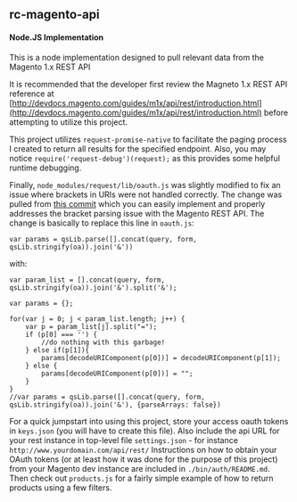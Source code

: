 ## rc-magento-api
#### Node.JS Implementation

This is a node implementation designed to pull relevant data from the Magento 1.x REST API

It is recommended that the developer first review the Magneto 1.x REST API reference at [http://devdocs.magento.com/guides/m1x/api/rest/introduction.html](http://devdocs.magento.com/guides/m1x/api/rest/introduction.html)
before attempting to utilize this project.

This project utilizes `request-promise-native` to facilitate the paging process I created to return all results for the 
specified endpoint. Also, you may notice `require('request-debug')(request);` as this provides some helpful runtime debugging.

Finally, `node_modules/request/lib/oauth.js` was slightly modified to fix an issue where brackets in URIs were not 
handled correctly. The change was pulled from [this commit](https://github.com/psyklopz/request/commit/9abf4aaef2febe3f2da027c86ab4e7fe22ec170e) which you can easily implement and properly addresses the bracket parsing issue with the Magento REST API. The change is basically to replace this line in `oauth.js`:
 
 ```var params = qsLib.parse([].concat(query, form, qsLib.stringify(oa)).join('&'))```
 
 with:
 
 
```
var param_list = [].concat(query, form, qsLib.stringify(oa)).join('&').split('&');
    
var params = {};
   
for(var j = 0; j < param_list.length; j++) {
 	var p = param_list[j].split("=");
  	if (p[0] === '') {
  		//do nothing with this garbage!
  	} else if(p[1]){
  		params[decodeURIComponent(p[0])] = decodeURIComponent(p[1]);
  	} else {
  		params[decodeURIComponent(p[0])] = "";
  	}
}    
//var params = qsLib.parse([].concat(query, form, qsLib.stringify(oa)).join('&'), {parseArrays: false})
```

For a quick jumpstart into using this project, store your access oauth tokens in `keys.json` (you will have to create
 this file). Also include the api URL for your rest instance in top-level file `settings.json` - for instance `http://www.yourdomain.com/api/rest/` Instructions on how to obtain your OAuth tokens (or at least how it was done for the purpose of this 
 project) from your Magento dev instance are included in `./bin/auth/README.md`. Then check out `products.js` for a
 fairly simple example of how to return products using a few filters.